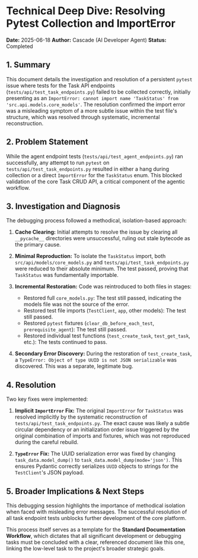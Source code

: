 # Technical Deep Dive: Resolving Pytest Collection and ImportError

**Date:** 2025-06-18
**Author:** Cascade (AI Developer Agent)
**Status:** Completed

## 1. Summary

This document details the investigation and resolution of a persistent `pytest` issue where tests for the Task API endpoints (`tests/api/test_task_endpoints.py`) failed to be collected correctly, initially presenting as an `ImportError: cannot import name 'TaskStatus' from 'src.api.models.core_models'`. The resolution confirmed the import error was a misleading symptom of a more subtle issue within the test file's structure, which was resolved through systematic, incremental reconstruction.

## 2. Problem Statement

While the agent endpoint tests (`tests/api/test_agent_endpoints.py`) ran successfully, any attempt to run `pytest` on `tests/api/test_task_endpoints.py` resulted in either a hang during collection or a direct `ImportError` for the `TaskStatus` enum. This blocked validation of the core Task CRUD API, a critical component of the agentic workflow.

## 3. Investigation and Diagnosis

The debugging process followed a methodical, isolation-based approach:

1.  **Cache Clearing:** Initial attempts to resolve the issue by clearing all `__pycache__` directories were unsuccessful, ruling out stale bytecode as the primary cause.

2.  **Minimal Reproduction:** To isolate the `TaskStatus` import, both `src/api/models/core_models.py` and `tests/api/test_task_endpoints.py` were reduced to their absolute minimum. The test passed, proving that `TaskStatus` was fundamentally importable.

3.  **Incremental Restoration:** Code was reintroduced to both files in stages:
    *   Restored full `core_models.py`: The test still passed, indicating the models file was not the source of the error.
    *   Restored test file imports (`TestClient`, `app`, other models): The test still passed.
    *   Restored `pytest` fixtures (`clear_db_before_each_test`, `prerequisite_agent`): The test still passed.
    *   Restored individual test functions (`test_create_task`, `test_get_task`, etc.): The tests continued to pass.

4.  **Secondary Error Discovery:** During the restoration of `test_create_task`, a `TypeError: Object of type UUID is not JSON serializable` was discovered. This was a separate, legitimate bug.

## 4. Resolution

Two key fixes were implemented:

1.  **Implicit `ImportError` Fix:** The original `ImportError` for `TaskStatus` was resolved implicitly by the systematic reconstruction of `tests/api/test_task_endpoints.py`. The exact cause was likely a subtle circular dependency or an initialization order issue triggered by the original combination of imports and fixtures, which was not reproduced during the careful rebuild.

2.  **`TypeError` Fix:** The UUID serialization error was fixed by changing `task_data.model_dump()` to `task_data.model_dump(mode='json')`. This ensures Pydantic correctly serializes `UUID` objects to strings for the `TestClient`'s JSON payload.

## 5. Broader Implications & Next Steps

This debugging session highlights the importance of methodical isolation when faced with misleading error messages. The successful resolution of all task endpoint tests unblocks further development of the core platform.

This process itself serves as a template for the **Standard Documentation Workflow**, which dictates that all significant development or debugging tasks must be concluded with a clear, referenced document like this one, linking the low-level task to the project's broader strategic goals.
